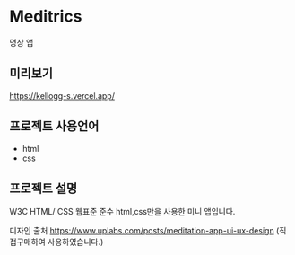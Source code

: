 # Meditrics
명상 앱


## 미리보기
https://kellogg-s.vercel.app/

## 프로젝트 사용언어

+ html
+ css


## 프로젝트 설명
W3C HTML/ CSS 웹표준 준수 
html,css만을 사용한 미니 앱입니다.

디자인 출처
https://www.uplabs.com/posts/meditation-app-ui-ux-design
(직접구매하여 사용하였습니다.)